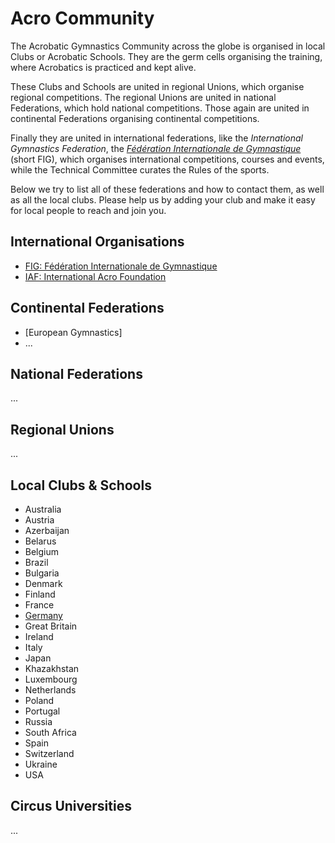 # Acro Community

The Acrobatic Gymnastics Community across the globe is organised in local Clubs or Acrobatic Schools. They are the germ cells organising the training, where Acrobatics is practiced and kept alive. 

These Clubs and Schools are united in regional Unions, which organise regional competitions. The regional Unions are united in national Federations, which hold national competitions. Those again are united in continental Federations organising continental competitions. 

Finally they are united in international federations, like the *International Gymnastics Federation*, the [*Fédération Internationale de Gymnastique*](https://www.gymnastics.sport/) (short FIG), which organises international competitions, courses and events, while the Technical Committee curates the Rules of the sports. 

Below we try to list all of these federations and how to contact them, as well as all the local clubs. Please help us by adding your club and make it easy for local people to reach and join you.


## International Organisations

* [FIG: Fédération Internationale de Gymnastique](https://www.gymnastics.sport/)
* [IAF: International Acro Foundation](https://www.acrofoundation.com/)


## Continental Federations

* [European Gymnastics]
* ...


## National Federations

...


## Regional Unions

...


## Local Clubs & Schools

* Australia
* Austria
* Azerbaijan  
* Belarus
* Belgium
* Brazil
* Bulgaria
* Denmark
* Finland
* France
* [Germany](local/germany)
* Great Britain
* Ireland
* Italy
* Japan
* Khazakhstan
* Luxembourg
* Netherlands
* Poland
* Portugal
* Russia
* South Africa
* Spain
* Switzerland
* Ukraine
* USA  


## Circus Universities

...
